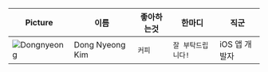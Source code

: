 | Picture                                                                                                                                                                   | 이름            | 좋아하는것 | 한마디             | 직군          |
| ------------------------------------------------------------------------------------------------------------------------------------------------------------------------- | --------------- | ---------- | ------------------ | ------------- |
| ![Dongnyeong](https://avatar-management--avatars.us-west-2.prod.public.atl-paas.net/712020:dc52705d-8858-4eee-8694-23eb62f03823/6fa651e2-14ed-4b57-81da-9431279384d5/128) | Dong Nyeong Kim | `커피`     | `잘 부탁드립니다!` | iOS 앱 개발자 |
